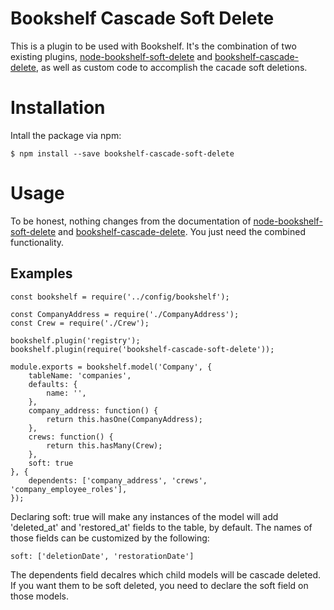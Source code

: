 # Bookshelf Cascade Soft Delete

This is a plugin to be used with Bookshelf. It's the combination of two existing plugins, [node-bookshelf-soft-delete](https://github.com/lanetix/node-bookshelf-soft-delete) and [bookshelf-cascade-delete](https://github.com/seegno/bookshelf-cascade-delete), as well as custom code to accomplish the cacade soft deletions. 

# Installation
Intall the package via npm: 
```
$ npm install --save bookshelf-cascade-soft-delete
```

# Usage
To be honest, nothing changes from the documentation of [node-bookshelf-soft-delete](https://github.com/lanetix/node-bookshelf-soft-delete) and [bookshelf-cascade-delete](https://github.com/seegno/bookshelf-cascade-delete). You just need the combined functionality. 

## Examples
```
const bookshelf = require('../config/bookshelf');

const CompanyAddress = require('./CompanyAddress');
const Crew = require('./Crew');

bookshelf.plugin('registry');
bookshelf.plugin(require('bookshelf-cascade-soft-delete'));

module.exports = bookshelf.model('Company', {
    tableName: 'companies',
    defaults: {
        name: '',
    },
    company_address: function() {
        return this.hasOne(CompanyAddress);
    },
    crews: function() {
        return this.hasMany(Crew);
    },
    soft: true
}, {
    dependents: ['company_address', 'crews', 'company_employee_roles'],
});
```

Declaring soft: true will make any instances of the model will add 'deleted_at' and 'restored_at' fields to the table, by default. The names of those fields can be customized by the following:

```
soft: ['deletionDate', 'restorationDate']
```

The dependents field decalres which child models will be cascade deleted. If you want them to be soft deleted, you need to declare the soft field on those models.
